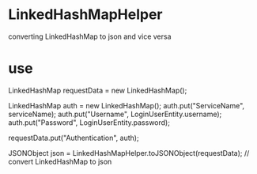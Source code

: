 # LinkedHashMapHelper
converting LinkedHashMap to json and vice versa

# use 

LinkedHashMap requestData = new LinkedHashMap();

LinkedHashMap auth = new LinkedHashMap();
auth.put("ServiceName", serviceName);
auth.put("Username", LoginUserEntity.username);
auth.put("Password", LoginUserEntity.password);
        
requestData.put("Authentication", auth);
        
JSONObject json = LinkedHashMapHelper.toJSONObject(requestData); // convert LinkedHashMap to json
